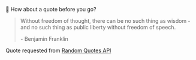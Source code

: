 📣 How about a quote before you go?

> Without freedom of thought, there can be no such thing as wisdom - and no such thing as public liberty without freedom of speech.
>
> <p>- Benjamin Franklin</p>

Quote requested from [Random Quotes API](https://github.com/lukePeavey/quotable)
